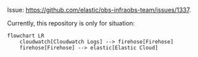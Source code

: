 Issue: https://github.com/elastic/obs-infraobs-team/issues/1337.

Currently, this repository is only for situation:

```mermaid
flowchart LR
    cloudwatch[Cloudwatch Logs] --> firehose[Firehose]
    firehose[Firehose] --> elastic[Elastic Cloud]
```